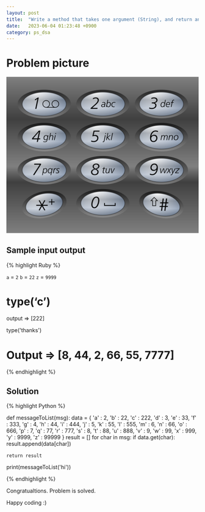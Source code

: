 ```yaml
---
layout: post
title:  "Write a method that takes one argument (String), and return an Array of sequence of number need to type the String with cell phone keypad."
date:   2023-06-04 01:23:48 +0900
category: ps_dsa
---
```


# Problem picture
![Keypad](/ps_dsa/assets/images/keypad.png)

## Sample input output
{% highlight Ruby %}

`a` = `2`
`b` = `22`
`z` = `9999`

# type(‘c’)
output => [222]

type('thanks')
# Output => [8, 44, 2, 66, 55, 7777]

{% endhighlight %}

## Solution

{% highlight Python %}

def messageToList(msg):
    data = {
    'a' : 2,
    'b' : 22,
    'c' : 222,
    'd' : 3,
    'e' : 33,
    'f' : 333,
    'g' : 4,
    'h' : 44,
    'i' : 444,
    'j' : 5, 
    'k' : 55,
    'l' : 555,
    'm' : 6,
    'n' : 66,
    'o' : 666,
    'p' : 7,
    'q' : 77,
    'r' : 777,
    's' : 8,
    't' : 88,
    'u' : 888,
    'v' : 9,
    'w' : 99,
    'x' : 999,
    'y' : 9999,
    'z' : 99999
    }
    result = []
    for char in msg:
        if data.get(char):
            result.append(data[char])
    
    return result
            
    
print(messageToList('hi'))

{% endhighlight %}


Congratualtions. Problem is solved.

Happy coding :)

